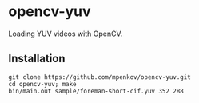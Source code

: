 opencv-yuv
==========

Loading YUV videos with OpenCV.

Installation
------------

    git clone https://github.com/mpenkov/opencv-yuv.git
    cd opencv-yuv; make
    bin/main.out sample/foreman-short-cif.yuv 352 288
